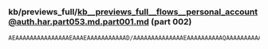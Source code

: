 ### kb/previews_full/kb__previews_full__flows__personal_account@auth.har.part053.md.part001.md (part 002)

```md
AEAAAAAAAAAAAAAAAEAAAEAAAAAAAAAAAD/AAAAAAAAAAAAAAEAAAAAAAAAAQAAAAAAAAAA/wAAAQAAAQEA
```

```
